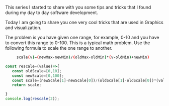 This series I started to share with you some tips and tricks that I found during my day to day software development.

Today I am going to share you one very cool tricks that are used in Graphics and visualization.

The problem is you have given one range, for example, 0-10 and you have to convert this range to 0-100. This is a typical math problem.
Use the following formula to scale the one range to another.

```bash
	 scale(v)=(newMax-newMin)/(oldMax-oldMin)*(v-oldMin)+newMin)
```
``` javascript
const rescale=(value)=>{
   const oldScale=[0,10];
   const newScale=[0,100];
   const scale=(newScale[1]-newScale[0])/(oldScale[1]-oldScale[0])*(value-oldScale[0])+newScale[0];
   return scale;

}
console.log(rescale(2));
```

<!--stackedit_data:
eyJoaXN0b3J5IjpbLTExNTUxOTE4MV19
-->
